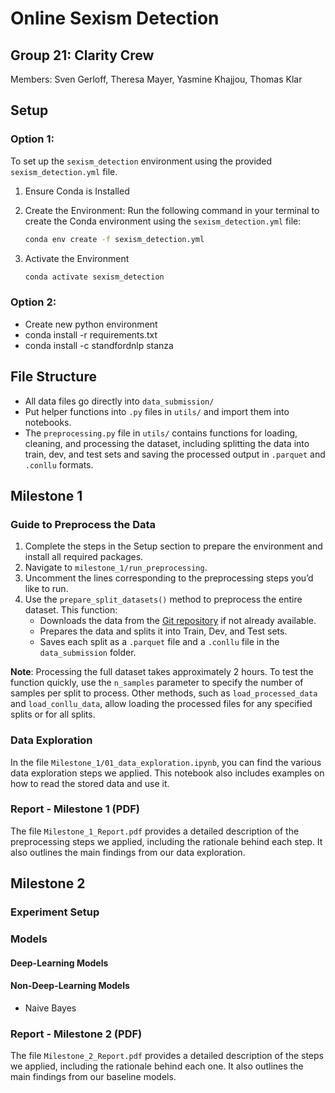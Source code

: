 # Online Sexism Detection

## Group 21: Clarity Crew

Members: Sven Gerloff, Theresa Mayer, Yasmine Khajjou, Thomas Klar

## Setup

### Option 1:

To set up the `sexism_detection` environment using the provided `sexism_detection.yml` file.

1. Ensure Conda is Installed

2. Create the Environment: Run the following command in your terminal to create the Conda environment using the `sexism_detection.yml` file:

   ```bash
   conda env create -f sexism_detection.yml

3. Activate the Environment

   ```bash
   conda activate sexism_detection

### Option 2:

- Create new python environment
- conda install -r requirements.txt
- conda install -c standfordnlp stanza

## File Structure

- All data files go directly into `data_submission/`
- Put helper functions into `.py` files in `utils/` and import them into notebooks.
- The `preprocessing.py` file in `utils/` contains functions for loading, cleaning, and processing the dataset, including splitting the data into train, dev, and test sets and saving the processed output in `.parquet` and `.conllu` formats.

## Milestone 1

### Guide to Preprocess the Data

1. Complete the steps in the Setup section to prepare the environment and install all required packages.
2. Navigate to `milestone_1/run_preprocessing`.
3. Uncomment the lines corresponding to the preprocessing steps you’d like to run.
4. Use the `prepare_split_datasets()` method to preprocess the entire dataset. This function:
   - Downloads the data from the [Git repository](https://github.com/rewire-online/edos) if not already available.
   - Prepares the data and splits it into Train, Dev, and Test sets.
   - Saves each split as a `.parquet` file and a `.conllu` file in the `data_submission` folder.

**Note**: Processing the full dataset takes approximately 2 hours. To test the function quickly, use the `n_samples` parameter to specify the number of samples per split to process. Other methods, such as `load_processed_data` and `load_conllu_data`, allow loading the processed files for any specified splits or for all splits.

### Data Exploration

In the file `Milestone_1/01_data_exploration.ipynb`, you can find the various data exploration steps we applied. This notebook also includes examples on how to read the stored data and use it.

### Report - Milestone 1 (PDF)

The file `Milestone_1_Report.pdf` provides a detailed description of the preprocessing steps we applied, including the rationale behind each step. It also outlines the main findings from our data exploration.

## Milestone 2

### Experiment Setup

### Models

#### Deep-Learning Models

#### Non-Deep-Learning Models

- Naive Bayes

### Report - Milestone 2 (PDF)

The file `Milestone_2_Report.pdf` provides a detailed description of the steps we applied, including the rationale behind each one. It also outlines the main findings from our baseline models.


